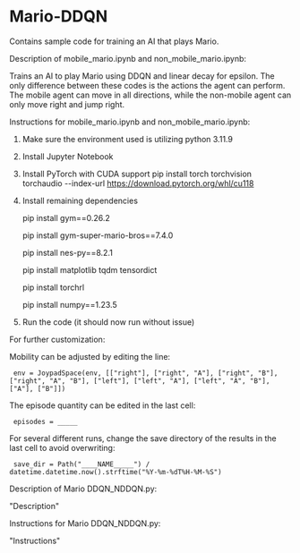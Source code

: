 # Mario-DDQN
Contains sample code for training an AI that plays Mario.

Description of mobile_mario.ipynb and non_mobile_mario.ipynb:

Trains an AI to play Mario using DDQN and linear decay for epsilon.
The only difference between these codes is the actions the agent can perform.
The mobile agent can move in all directions, while the non-mobile agent can only move right and jump right.

Instructions for mobile_mario.ipynb and non_mobile_mario.ipynb:
1. Make sure the environment used is utilizing python 3.11.9
2. Install Jupyter Notebook
3. Install PyTorch with CUDA support
     pip install torch torchvision torchaudio --index-url https://download.pytorch.org/whl/cu118
4. Install remaining dependencies

     pip install gym==0.26.2

     pip install gym-super-mario-bros==7.4.0

     pip install nes-py==8.2.1

     pip install matplotlib tqdm tensordict

     pip install torchrl

     pip install numpy==1.23.5

5. Run the code (it should now run without issue)

For further customization:

Mobility can be adjusted by editing the line:

     env = JoypadSpace(env, [["right"], ["right", "A"], ["right", "B"], ["right", "A", "B"], ["left"], ["left", "A"], ["left", "A", "B"], ["A"], ["B"]])

The episode quantity can be edited in the last cell:

     episodes = _____

For several different runs, change the save directory of the results in the last cell to avoid overwriting:

     save_dir = Path("____NAME_____") / datetime.datetime.now().strftime("%Y-%m-%dT%H-%M-%S")



Description of Mario DDQN_NDDQN.py:

"Description"

Instructions for Mario DDQN_NDDQN.py:

"Instructions"
